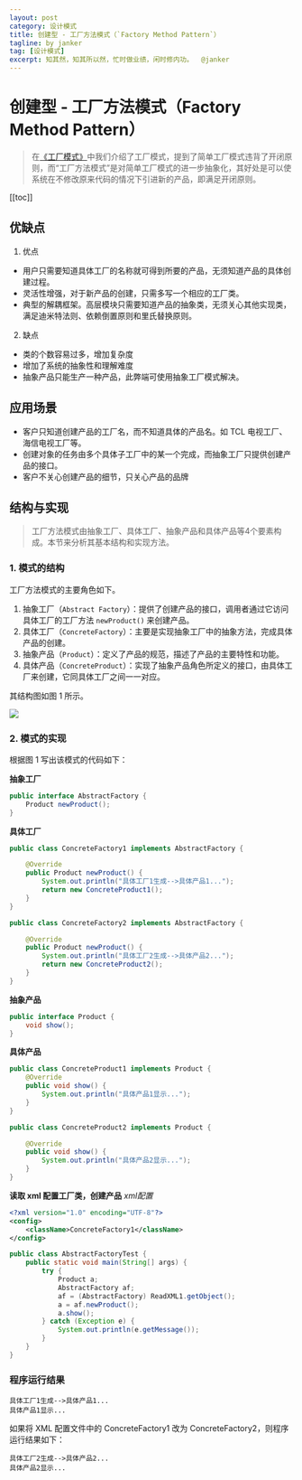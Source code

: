 ```yaml
---
layout: post
category: 设计模式
title: 创建型 - 工厂方法模式（`Factory Method Pattern`）
tagline: by janker
tag: [设计模式]
excerpt: 知其然，知其所以然，忙时做业绩，闲时修内功。  @janker
--- 
```


# 创建型 - 工厂方法模式（Factory Method Pattern）


> 在[《工厂模式》](/md/dev-spec/pattern/5_factory-method.md)中我们介绍了工厂模式，提到了简单工厂模式违背了开闭原则，而“工厂方法模式”是对简单工厂模式的进一步抽象化，其好处是可以使系统在不修改原来代码的情况下引进新的产品，即满足开闭原则。

[[toc]]


## 优缺点
1. 优点
- 用户只需要知道具体工厂的名称就可得到所要的产品，无须知道产品的具体创建过程。
- 灵活性增强，对于新产品的创建，只需多写一个相应的工厂类。
- 典型的解耦框架。高层模块只需要知道产品的抽象类，无须关心其他实现类，满足迪米特法则、依赖倒置原则和里氏替换原则。

2. 缺点
- 类的个数容易过多，增加复杂度
- 增加了系统的抽象性和理解难度
- 抽象产品只能生产一种产品，此弊端可使用抽象工厂模式解决。

## 应用场景

- 客户只知道创建产品的工厂名，而不知道具体的产品名。如 TCL 电视工厂、海信电视工厂等。
- 创建对象的任务由多个具体子工厂中的某一个完成，而抽象工厂只提供创建产品的接口。
- 客户不关心创建产品的细节，只关心产品的品牌

## 结构与实现
> 工厂方法模式由抽象工厂、具体工厂、抽象产品和具体产品等4个要素构成。本节来分析其基本结构和实现方法。

### 1. 模式的结构

工厂方法模式的主要角色如下。 

1. 抽象工厂（`Abstract Factory`）：提供了创建产品的接口，调用者通过它访问具体工厂的工厂方法 `newProduct()` 来创建产品。
2. 具体工厂（`ConcreteFactory`）：主要是实现抽象工厂中的抽象方法，完成具体产品的创建。
3. 抽象产品（`Product`）：定义了产品的规范，描述了产品的主要特性和功能。
4. 具体产品（`ConcreteProduct`）：实现了抽象产品角色所定义的接口，由具体工厂来创建，它同具体工厂之间一一对应。

其结构图如图 1 所示。

![](https://cdn.jsdelivr.net/gh/janker0718/image_store@master/img/20220330214556.png)

### 2. 模式的实现

根据图 1 写出该模式的代码如下：

**抽象工厂**

```java
public interface AbstractFactory {
    Product newProduct();
}
```
**具体工厂**
```java
public class ConcreteFactory1 implements AbstractFactory {

    @Override
    public Product newProduct() {
        System.out.println("具体工厂1生成-->具体产品1...");
        return new ConcreteProduct1();
    }
}
```
```java
public class ConcreteFactory2 implements AbstractFactory {

    @Override
    public Product newProduct() {
        System.out.println("具体工厂2生成-->具体产品2...");
        return new ConcreteProduct2();
    }
}
```

**抽象产品**
```java
public interface Product {
    void show();
}
```

**具体产品**

```java
public class ConcreteProduct1 implements Product {
    @Override
    public void show() {
        System.out.println("具体产品1显示...");
    }
}
```

```java
public class ConcreteProduct2 implements Product {

    @Override
    public void show() {
        System.out.println("具体产品2显示...");
    }
}
```

**读取 xml 配置工厂类，创建产品**
_xml配置_
```xml
<?xml version="1.0" encoding="UTF-8"?>
<config>
    <className>ConcreteFactory1</className>
</config>
```
```java
public class AbstractFactoryTest {
    public static void main(String[] args) {
        try {
            Product a;
            AbstractFactory af;
            af = (AbstractFactory) ReadXML1.getObject();
            a = af.newProduct();
            a.show();
        } catch (Exception e) {
            System.out.println(e.getMessage());
        }
    }
}
```
### 程序运行结果

```shell
具体工厂1生成-->具体产品1...
具体产品1显示...
```
如果将 XML 配置文件中的 ConcreteFactory1 改为 ConcreteFactory2，则程序运行结果如下：
```shell
具体工厂2生成-->具体产品2...
具体产品2显示...
```



